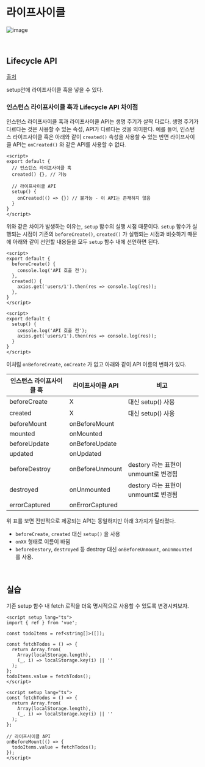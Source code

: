 # 라이프사이클

![image](https://github.com/pozafly/TIL/assets/59427983/acd57a66-9595-4c4f-b757-ebea761d31f8)

<br/>

## Lifecycle API

[출처](https://joshua1988.github.io/vue-camp/composition/lifecycle.html#lifecycle-api-%E1%84%89%E1%85%A9%E1%84%80%E1%85%A2)

setup안에 라이프사이클 훅을 넣을 수 있다.

### 인스턴스 라이프사이클 훅과 Lifecycle API 차이점

인스턴스 라이프사이클 훅과 라이프사이클 API는 생명 주기가 살짝 다르다. 생명 주기가 다르다는 것은 사용할 수 있는 속성, API가 다르다는 것을 의미한다. 예를 들어, 인스턴스 라이프사이클 훅은 아래와 같이 `created()` 속성을 사용할 수 있는 반면 라이프사이클 API는 `onCreated()` 와 같은 API를 사용할 수 없다.

```vue
<script>
export default {
  // 인스턴스 라이프사이클 훅
  created() {}, // 가능
  
  // 라이프사이클 API
  setup() {
    onCreated(() => {}) // 불가능 - 이 API는 존재하지 않음
  }
}
</script>
```

위와 같은 차이가 발생하는 이유는, `setup` 함수의 실행 시점 때문이다. `setup` 함수가 실행되는 시점이 기존의 `beforeCreate()`, `created()` 가 실행되는 시점과 비슷하기 때문에 아래와 같이 선언할 내용들을 모두 `setup` 함수 내에 선언하면 된다.

```vue
<script>
export default {
  beforeCreate() {
    console.log('API 호출 전');
  },
  created() {
    axios.get('users/1').then(res => console.log(res));
  },
}
</script>
```

```vue
<script>
export default {
  setup() {
    console.log('API 호출 전');
    axios.get('users/1').then(res => console.log(res));
  }
}
</script>
```

이처럼 `onBeforeCreate`, `onCreate` 가 없고 아래와 같이 API 이름의 변화가 있다.

| 인스턴스 라이프사이클 훅 | 라이프사이클 API | 비고                                 |
| ------------------------ | ---------------- | ------------------------------------ |
| beforeCreate             | X                | 대신 setup() 사용                    |
| created                  | X                | 대신 setup() 사용                    |
| beforeMount              | onBeforeMount    |                                      |
| mounted                  | onMounted        |                                      |
| beforeUpdate             | onBeforeUpdate   |                                      |
| updated                  | onUpdated        |                                      |
| beforeDestroy            | onBeforeUnmount  | destory 라는 표현이 unmount로 변경됨 |
| destroyed                | onUnmounted      | destory 라는 표현이 unmount로 변경됨 |
| errorCaptured            | onErrorCaptured  |                                      |

위 표를 보면 전반적으로 제공되는 API는 동일하지만 아래 3가지가 달라졌다.

- `beforeCreate`, `created` 대신 `setup()` 을 사용
- `onXX` 형태로 이름이 바뀜
- `beforeDestory`, `destroyed` 등 destroy 대신 `onBeforeUnmount`, `onUnmounted` 를 사용.

<br/>

## 실습

기존 setup 함수 내 fetch 로직을 더욱 명시적으로 사용할 수 있도록 변경시켜보자.

```vue
<script setup lang="ts">
import { ref } from 'vue';

const todoItems = ref<string[]>([]);

const fetchTodos = () => {
  return Array.from(
    Array(localStorage.length),
    (_, i) => localStorage.key(i) || ''
  );
};
todoItems.value = fetchTodos();
</script>
```

```vue
<script setup lang="ts">
const fetchTodos = () => {
  return Array.from(
    Array(localStorage.length),
    (_, i) => localStorage.key(i) || ''
  );
};

// 라이프사이클 API
onBeforeMount(() => {
  todoItems.value = fetchTodos();
});
</script>
```
